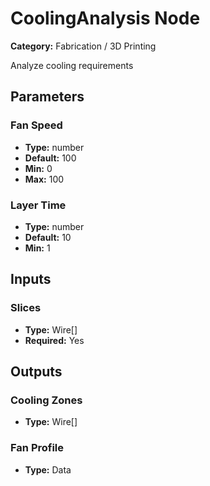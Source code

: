 
# CoolingAnalysis Node

**Category:** Fabrication / 3D Printing

Analyze cooling requirements

## Parameters


### Fan Speed
- **Type:** number
- **Default:** 100
- **Min:** 0
- **Max:** 100



### Layer Time
- **Type:** number
- **Default:** 10
- **Min:** 1




## Inputs


### Slices
- **Type:** Wire[]
- **Required:** Yes



## Outputs


### Cooling Zones
- **Type:** Wire[]



### Fan Profile
- **Type:** Data




